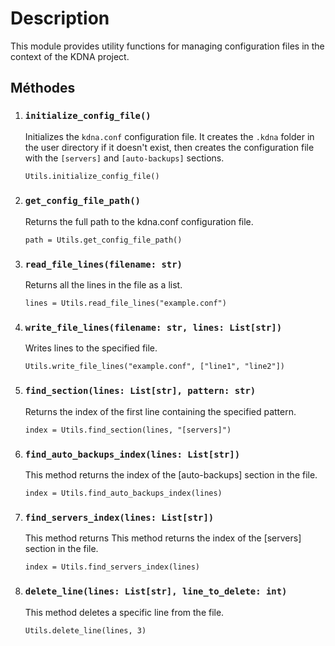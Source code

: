 
# Description

This module provides utility functions for managing configuration files in the context of the KDNA project.

## Méthodes

1. ### `initialize_config_file()`
    Initializes the `kdna.conf` configuration file. It creates the `.kdna` folder in the user directory if it doesn't exist, then creates the configuration file with the `[servers]` and `[auto-backups]` sections.

    ```python
    Utils.initialize_config_file()
    ```

2. ### `get_config_file_path()`
    Returns the full path to the kdna.conf configuration file.

    ```
    path = Utils.get_config_file_path()
    ```

3. ### `read_file_lines(filename: str)`
    Returns all the lines in the file as a list.

    ```
    lines = Utils.read_file_lines("example.conf")
    ```

4. ### `write_file_lines(filename: str, lines: List[str])`
    Writes lines to the specified file.

    ```
    Utils.write_file_lines("example.conf", ["line1", "line2"])
    ```

5. ### `find_section(lines: List[str], pattern: str)`
    Returns the index of the first line containing the specified pattern.

    ```
    index = Utils.find_section(lines, "[servers]")
    ```

6. ### `find_auto_backups_index(lines: List[str])`
    This method returns the index of the [auto-backups] section in the file.

    ```
    index = Utils.find_auto_backups_index(lines)
    ```

7. ### `find_servers_index(lines: List[str])`
    This method returns 
    This method returns the index of the [servers] section in the file.
    ```
    index = Utils.find_servers_index(lines)
    ```
8. ### `delete_line(lines: List[str], line_to_delete: int)`
    This method deletes a specific line from the file.
    ```
    Utils.delete_line(lines, 3)
    ```